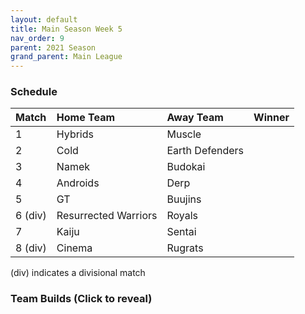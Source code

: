 ```yaml
---
layout: default
title: Main Season Week 5
nav_order: 9
parent: 2021 Season
grand_parent: Main League
---
```

### Schedule

|Match          |  Home Team            | Away Team        | Winner          |
| :-------------| :---------------------| :----------------| :---------------|
| 1             | Hybrids               | Muscle          |               |
| 2             | Cold                  | Earth Defenders           |           |
| 3             | Namek                 | Budokai            |          |
| 4             | Androids              | Derp         |         |
| 5             | GT                    | Buujins          |     |
| 6 (div)       | Resurrected Warriors  | Royals           |          |
| 7             | Kaiju                 | Sentai           |           | 
| 8 (div)       | Cinema                | Rugrats            |            |

(div) indicates a divisional match

### Team Builds (Click to reveal)
	 	 	 		 	 	